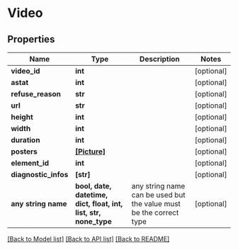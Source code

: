 # Video


## Properties
Name | Type | Description | Notes
------------ | ------------- | ------------- | -------------
**video_id** | **int** |  | [optional] 
**astat** | **int** |  | [optional] 
**refuse_reason** | **str** |  | [optional] 
**url** | **str** |  | [optional] 
**height** | **int** |  | [optional] 
**width** | **int** |  | [optional] 
**duration** | **int** |  | [optional] 
**posters** | [**[Picture]**](Picture.md) |  | [optional] 
**element_id** | **int** |  | [optional] 
**diagnostic_infos** | **[str]** |  | [optional] 
**any string name** | **bool, date, datetime, dict, float, int, list, str, none_type** | any string name can be used but the value must be the correct type | [optional]

[[Back to Model list]](../README.md#documentation-for-models) [[Back to API list]](../README.md#documentation-for-api-endpoints) [[Back to README]](../README.md)


